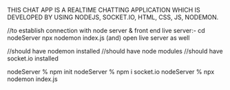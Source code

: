 THIS CHAT APP IS A REALTIME CHATTING APPLICATION WHICH IS DEVELOPED BY USING NODEJS, SOCKET.IO, HTML, CSS, JS, NODEMON.

//to establish connection with node server & front end live server:-
  cd nodeServer
  npx nodemon index.js
  (and)
  open live server as well

  //should have nodemon installed
  //should have node modules
  //should have socket.io installed


  
nodeServer % npm init
nodeServer % npm i socket.io
nodeServer % npx nodemon index.js
